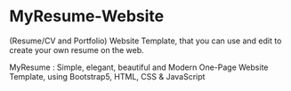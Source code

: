 # MyResume-Website
(Resume/CV and Portfolio)  Website Template, that you can use and edit to create your own resume on the web.

 MyResume : Simple, elegant, beautiful and Modern One-Page Website Template, using Bootstrap5, HTML, CSS & JavaScript 
